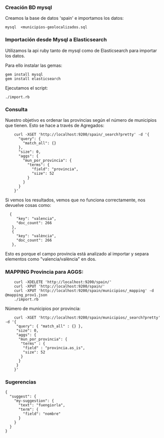 ### Creación BD mysql
Creamos la base de datos 'spain' e importamos los datos:
```
mysql  <municipios-geolocalizados.sql
```

### Importación desde Mysql a Elasticsearch
Utilizamos la api ruby tanto de mysql como de Elasticsearch para importar los datos.

Para ello instalar las gemas:

```
gem install mysql
gem install elasticsearch
```

Ejecutamos el script:
```
./import.rb
```

### Consulta
Nuestro objetivo es ordenar las provincias según el número de municipios que tienen.
Esto se hace a través de Agregados:

```
    curl -XGET 'http://localhost:9200/spain/_search?pretty' -d '{
      "query": {
        "match_all": {}
      },
      "size": 0,
      "aggs": {
        "mun_por_provincia": {
          "terms": {
            "field": "provincia",
            "size": 52
          }
        }
      }
    }'
```


Si vemos los resultados, vemos que no funciona correctamente, nos devuelve cosas como:

```
  {
     "key": "valencia",
     "doc_count": 266
   },
   {
     "key": "valència",
     "doc_count": 266
   },
```

Esto es porque el campo provincia está analizado al importar y separa elementos como "valencia/valència" en dos.

### MAPPING Provincia para AGGS:
```
    curl -XDELETE 'http://localhost:9200/spain/'
    curl -XPUT 'http://localhost:9200/spain/'
    curl -XPUT 'http://localhost:9200/spain/municipios/_mapping' -d @mapping_prov1.json
    ./import.rb
```

Número de municipios por provincia:
```
    curl -XGET 'http://localhost:9200/spain/municipios/_search?pretty' -d '{
     "query": { "match_all" : {} },
     "size": 0,
     "aggs": {
      "mun_por_provincia": {
       "terms" : {
        "field" : "provincia.as_is",
        "size": 52
       }
      }
     }
    }'
```
### Sugerencias
```
{
  "suggest": {
    "my-suggestion": {
      "text": "fuengiorla",
      "term": {
        "field": "nombre"
      }
    }
  }
}
```
